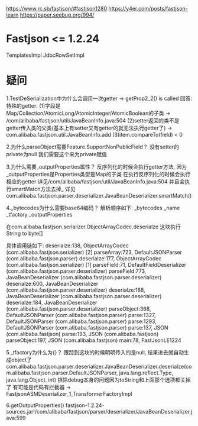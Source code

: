 https://www.rc.sb/fastjson/#fastjson1280
https://y4er.com/posts/fastjson-learn
https://paper.seebug.org/994/

# Fastjson <= 1.2.24
TemplatesImpl
JdbcRowSetImpl

# 疑问
1.TestDeSerialization中为什么会调用一次getter -> getProp2_2() is called
回答: 特殊的getter:
(1)字段是Map/Collection/AtomicLong/AtomicInteger/AtomicBoolean的子类 -> /com/alibaba/fastjson/util/JavaBeanInfo.java:504
(2)setter返回的类不是getter传入类的父类(基本上有setter又有getter的就无法执行getter了) -> com.alibaba.fastjson.util.JavaBeanInfo.add
(3)item.compareTo(field) < 0

2.为什么parseObject需要Feature.SupportNonPublicField？
没有setter的private为null 我们需要这个来为private赋值

3.为什么需要_outputProperties属性？
反序列化的时候会执行getter方法, 因为_outputProperties是Properties类型是Map的子类 在执行反序列化的时候会执行相应的getter
详见/com/alibaba/fastjson/util/JavaBeanInfo.java:504
并且会执行smartMatch方法去掉_
详见com.alibaba.fastjson.parser.deserializer.JavaBeanDeserializer.smartMatch()

4._bytecodes为什么需要base64编码？
解析顺序如下:
_bytecodes
_name
_tfactory
_outputProperties

在com.alibaba.fastjson.serializer.ObjectArrayCodec.deserialze 这块执行String to byte[]

具体调用链如下:
deserialze:138, ObjectArrayCodec (com.alibaba.fastjson.serializer) [2]
parseArray:723, DefaultJSONParser (com.alibaba.fastjson.parser)
deserialze:177, ObjectArrayCodec (com.alibaba.fastjson.serializer) [1]
parseField:71, DefaultFieldDeserializer (com.alibaba.fastjson.parser.deserializer)
parseField:773, JavaBeanDeserializer (com.alibaba.fastjson.parser.deserializer)
deserialze:600, JavaBeanDeserializer (com.alibaba.fastjson.parser.deserializer)
deserialze:188, JavaBeanDeserializer (com.alibaba.fastjson.parser.deserializer)
deserialze:184, JavaBeanDeserializer (com.alibaba.fastjson.parser.deserializer)
parseObject:368, DefaultJSONParser (com.alibaba.fastjson.parser)
parse:1327, DefaultJSONParser (com.alibaba.fastjson.parser)
parse:1293, DefaultJSONParser (com.alibaba.fastjson.parser)
parse:137, JSON (com.alibaba.fastjson)
parse:193, JSON (com.alibaba.fastjson)
parseObject:197, JSON (com.alibaba.fastjson)
main:78, FastJsonLE1224


5._tfactory为什么为{}？
跟踪到这块的时候明明传入的是null, 结果进去就自动生成object了
com.alibaba.fastjson.parser.deserializer.JavaBeanDeserializer.deserialze(com.alibaba.fastjson.parser.DefaultJSONParser, java.lang.reflect.Type, java.lang.Object, int)
排除debug本身的问题因为toString和上面那个选项都关掉了 有可能是代码有拦截器 -> FastjsonASMDeserializer_1_TransformerFactoryImpl

6.getOutputProperties()
fastjson-1.2.24-sources.jar!/com/alibaba/fastjson/parser/deserializer/JavaBeanDeserializer.java:599



